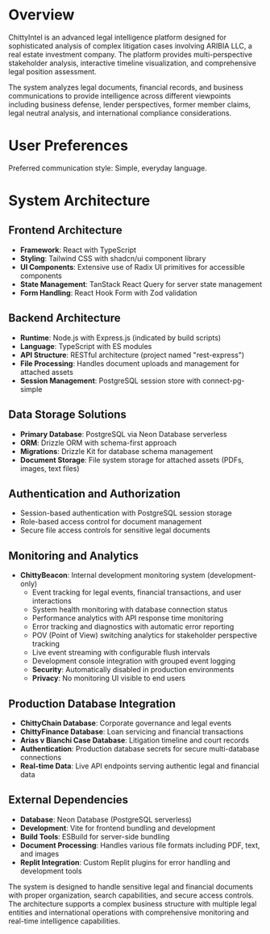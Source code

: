 # Overview

ChittyIntel is an advanced legal intelligence platform designed for sophisticated analysis of complex litigation cases involving ARIBIA LLC, a real estate investment company. The platform provides multi-perspective stakeholder analysis, interactive timeline visualization, and comprehensive legal position assessment.

The system analyzes legal documents, financial records, and business communications to provide intelligence across different viewpoints including business defense, lender perspectives, former member claims, legal neutral analysis, and international compliance considerations.

# User Preferences

Preferred communication style: Simple, everyday language.

# System Architecture

## Frontend Architecture
- **Framework**: React with TypeScript
- **Styling**: Tailwind CSS with shadcn/ui component library
- **UI Components**: Extensive use of Radix UI primitives for accessible components
- **State Management**: TanStack React Query for server state management
- **Form Handling**: React Hook Form with Zod validation

## Backend Architecture
- **Runtime**: Node.js with Express.js (indicated by build scripts)
- **Language**: TypeScript with ES modules
- **API Structure**: RESTful architecture (project named "rest-express")
- **File Processing**: Handles document uploads and management for attached assets
- **Session Management**: PostgreSQL session store with connect-pg-simple

## Data Storage Solutions
- **Primary Database**: PostgreSQL via Neon Database serverless
- **ORM**: Drizzle ORM with schema-first approach
- **Migrations**: Drizzle Kit for database schema management
- **Document Storage**: File system storage for attached assets (PDFs, images, text files)

## Authentication and Authorization
- Session-based authentication with PostgreSQL session storage
- Role-based access control for document management
- Secure file access controls for sensitive legal documents

## Monitoring and Analytics
- **ChittyBeacon**: Internal development monitoring system (development-only)
  - Event tracking for legal events, financial transactions, and user interactions
  - System health monitoring with database connection status
  - Performance analytics with API response time monitoring
  - Error tracking and diagnostics with automatic error reporting
  - POV (Point of View) switching analytics for stakeholder perspective tracking
  - Live event streaming with configurable flush intervals
  - Development console integration with grouped event logging
  - **Security**: Automatically disabled in production environments
  - **Privacy**: No monitoring UI visible to end users

## Production Database Integration
- **ChittyChain Database**: Corporate governance and legal events
- **ChittyFinance Database**: Loan servicing and financial transactions
- **Arias v Bianchi Case Database**: Litigation timeline and court records
- **Authentication**: Production database secrets for secure multi-database connections
- **Real-time Data**: Live API endpoints serving authentic legal and financial data

## External Dependencies
- **Database**: Neon Database (PostgreSQL serverless)
- **Development**: Vite for frontend bundling and development
- **Build Tools**: ESBuild for server-side bundling
- **Document Processing**: Handles various file formats including PDF, text, and images
- **Replit Integration**: Custom Replit plugins for error handling and development tools

The system is designed to handle sensitive legal and financial documents with proper organization, search capabilities, and secure access controls. The architecture supports a complex business structure with multiple legal entities and international operations with comprehensive monitoring and real-time intelligence capabilities.